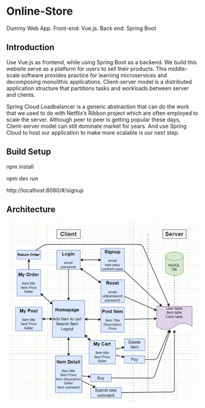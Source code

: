 # Online-Store
Dummy Web App. Front-end: Vue.js. Back end: Spring Boot

## Introduction
Use Vue.js as frontend, while using Spring Boot as a backend. We build this website serve as a platform for users to sell their products. This middle-scale software provides practice for learning microservices and decomposing monolithic applications. Client-server model is a distributed application structure that partitions tasks and workloads between server and clients. 

Spring Cloud Loadbalancer is a generic abstraction that can do the work that we used to do with Netflix’s Ribbon project which are often employed to scale the server. Although peer to peer is getting popular these days, Client-server model can still dominate market for years. And use Spring Cloud to host our application to make more scalable is our next step.

## Build Setup
npm install

npm dev run

http://localhost:8080/#/signup

## Architecture
![GitHub Logo](/flowchart.png)

